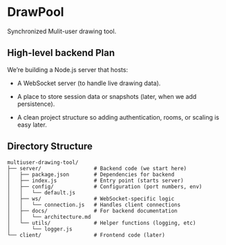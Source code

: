 # DrawPool
Synchronized Mulit-user drawing tool.

## High-level backend Plan
We’re building a Node.js server that hosts:

* A WebSocket server (to handle live drawing data).

* A place to store session data or snapshots (later, when we add persistence).

* A clean project structure so adding authentication, rooms, or scaling is easy later.

## Directory Structure

```
multiuser-drawing-tool/
├── server/                 # Backend code (we start here)
│   ├── package.json        # Dependencies for backend
│   ├── index.js            # Entry point (starts server)
│   ├── config/             # Configuration (port numbers, env)
│   │   └── default.js
│   ├── ws/                 # WebSocket-specific logic
│   │   └── connection.js   # Handles client connections
│   ├── docs/               # For backend documentation
│   │   └── architecture.md
│   └── utils/              # Helper functions (logging, etc)
│       └── logger.js
└── client/                 # Frontend code (later)

```
